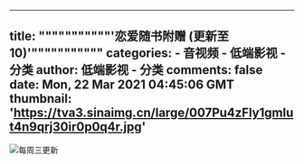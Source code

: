 
---
title: """""""""""'恋爱随书附赠 (更新至10)'"""""""""""
categories: 
    - 音视频
    - 低端影视 - 分类
author: 低端影视 - 分类
comments: false
date: Mon, 22 Mar 2021 04:45:06 GMT
thumbnail: 'https://tva3.sinaimg.cn/large/007Pu4zFly1gmlut4n9qrj30ir0p0q4r.jpg'
---

<div>   
<img src="https://tva3.sinaimg.cn/large/007Pu4zFly1gmlut4n9qrj30ir0p0q4r.jpg" style="max-width: 100%;" referrerpolicy="no-referrer">每周三更新  
</div>
            